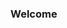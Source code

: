 ### Welcome

<!--
Hi! My name is Gray and I'm currently developing my skills as a data analyst. 
-->
